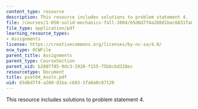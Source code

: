 ```yaml
---
content_type: resource
description: This resource includes solutions to problem statement 4.
file: /courses/1-050-solid-mechanics-fall-2004/65d6d7f4a280d1bac6831fa0a0c87120_pset04_4soln.pdf
file_type: application/pdf
learning_resource_types:
- Assignments
license: https://creativecommons.org/licenses/by-nc-sa/4.0/
ocw_type: OCWFile
parent_title: Assignments
parent_type: CourseSection
parent_uid: b2807f85-9dc3-2920-f155-75bbcbd328ec
resourcetype: Document
title: pset04_4soln.pdf
uid: 65d6d7f4-a280-d1ba-c683-1fa0a0c87120
---
```

This resource includes solutions to problem statement 4.